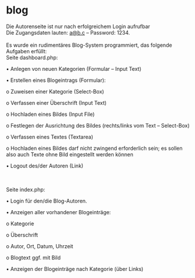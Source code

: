# blog

Die Autorenseite ist nur nach erfolgreichem Login aufrufbar<br>
Die Zugangsdaten lauten: a@b.c – Password: 1234.<br>
<br>
Es wurde ein rudimentäres Blog-System programmiert, das folgende Aufgaben erfüllt:<br>
Seite dashboard.php:<br>

•	Anlegen von neuen Kategorien (Formular – Input Text)<br>

•	Erstellen eines Blogeintrags (Formular):<br>

o	Zuweisen einer Kategorie (Select-Box)<br>

o	Verfassen einer Überschrift (Input Text)<br>

o	Hochladen eines Bildes (Input File)<br>

o	Festlegen der Ausrichtung des Bildes (rechts/links vom Text – Select-Box)<br>

o	Verfassen eines Textes (Textarea)<br>

o	Hochladen eines Bildes darf nicht zwingend erforderlich sein; es sollen also auch Texte ohne Bild eingestellt werden können<br>

•	Logout des/der Autoren (Link)<br>

<br>
<br>
Seite index.php:<br>

•	Login für den/die Blog-Autoren.<br>

•	Anzeigen aller vorhandener Blogeinträge:<br>

o	Kategorie<br>

o	Überschrift<br>

o	Autor, Ort, Datum, Uhrzeit<br>

o	Blogtext ggf. mit Bild<br>

•	Anzeigen der Blogeinträge nach Kategorie (über Links)<br>

